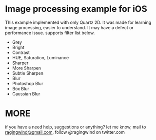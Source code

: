 # Image processing example for iOS
This example implemented with only Quartz 2D. It was made for learning image processing, easier to understand.  It may have a defect or performance issue. supports filter list below.

* Grey
* Bright
* Contrast
* HUE, Saturation, Luminance
* Sharper
* More Sharpen
* Subtle Sharpen
* Blur
* Photoshop Blur
* Box Blur
* Gaussian Blur

# MORE
if you have a need help, suggestions or anything? let me know, mail to ragingwind@gmail.com, follow @ragingwind on twitter.com